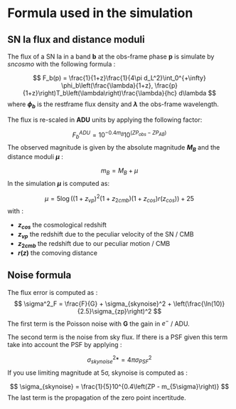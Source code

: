# Formula used in the simulation

## SN Ia flux and distance moduli

The flux of a SN Ia in a band **b** at the obs-frame phase **p** is simulate by *sncosmo* with the following formula :


$$
F_b(p) = \frac{1}{1+z}\frac{1}{4\pi d_L^2}\int_0^{+\infty} \phi_b\left(\frac{\lambda}{1+z}, \frac{p}{1+z}\right)T_b\left(\lambda\right)\frac{\lambda}{hc} d\lambda
$$
where **$\phi_b$** is the restframe flux density and **$\lambda$** the obs-frame wavelength.

The flux is re-scaled in **ADU** units by applying the following factor:


$$
F_b^{ADU} = 10^{-0.4 m_B} 10^{\left(ZP_{obs} - ZP_{AB}\right)}
$$
The observed magnitude is given by the absolute magnitude **$M_B$** and the distance moduli **$\mu$** :


$$
m_B = M_B + \mu
$$
In the simulation **$\mu$** is computed as:


$$
\mu = 5 \log\left((1+z_{vp})^2 (1+z_{2cmb}) (1+z_{cos})r(z_{cos})\right) + 25
$$
with :

- **$z_{cos}$** the cosmological redshift
- **$z_{vp}$** the redshift due to the peculiar velocity of the SN / CMB
- **$z_{2cmb}$** the redshift due to our peculiar motion / CMB
- **$r(z)$** the comoving distance

## Noise formula

The flux error is computed as :
$$
\sigma^2_F = \frac{F}{G} + \sigma_{skynoise}^2 + \left(\frac{\ln(10)}{2.5}\sigma_{zp}\right)^2
$$
The first term is the Poisson noise with **G** the gain in $e^-$ / ADU.

The second term is the noise from sky flux. If there is a PSF given this term take into account the PSF by applying :


$$
\sigma_{skynoise}^2  *= 4\pi\sigma_{PSF}^2
$$
If you use limiting magnitude at 5σ, skynoise is computed as :


$$
\sigma_{skynoise} = \frac{1}{5}10^{0.4\left(ZP - m_{5\sigma}\right)}
$$
The last term is the propagation of the zero point incertitude.
